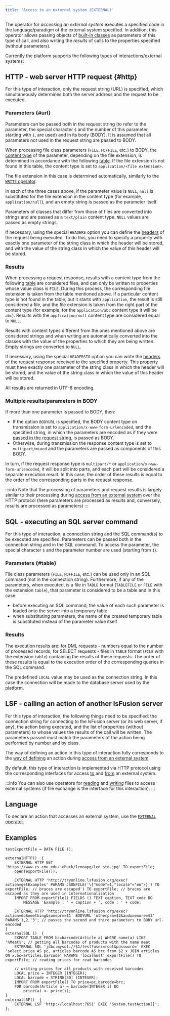 ```yaml
---
title: 'Access to an external system (EXTERNAL)'
---
```


The operator for *accessing an external system* executes a specified code in the language/paradigm of the external system specified. In addition, this operator allows passing objects of [built-in classes](Built-in_classes.md) as parameters of this type of call, and also writing the *results* of calls to the properties specified (without parameters).

Currently the platform supports the following types of interactions/external systems:

## HTTP - web server HTTP request {#http}

For this type of interaction, only the request string (URL) is specified, which simultaneously determines both the server address and the request to be executed.

### Parameters {#url}

Parameters can be passed both in the request string (to refer to the parameter, the special character `$` and the number of this parameter, starting with `1`, are used) and in its body (BODY). It is assumed that all parameters not used in the request string are passed to BODY.

When processing file class parameters (`FILE`, `PDFFILE`, etc.) to BODY, the [content type](https://en.wikipedia.org/wiki/Media_type) of the parameter, depending on the file extension, is determined in accordance with the following [table](https://github.com/lsfusion/platform/blob/master/api/src/main/resources/MIMETypes.properties). If the file extension is not found in this table, the content type is set to `application/<file extension>`.

The file extension in this case is determined automatically, similarly to the [`WRITE` operator](WRITE_operator.md).

In each of the three cases above, if the parameter value is `NULL`, `null` is substituted for the file extension in the content type (for example, `application/null`), and an empty string is passed as the parameter itself.

Parameters of classes that differ from those of files are converted into strings and are passed as a `text/plain` content type. `NULL` values are passed as empty strings.

If necessary, using the special `HEADERS` option you can define the [headers](https://en.wikipedia.org/wiki/List_of_HTTP_header_fields) of the request being executed. To do this, you need to specify a property with exactly one parameter of the string class in which the header will be stored, and with the value of the string class in which the value of this header will be stored.

### Results

When processing a request response, results with a content type from the following [table](https://github.com/lsfusion/platform/blob/master/api/src/main/resources/MIMETypes.properties) are considered files, and can only be written to properties whose value class is `FILE`. During this process, the corresponding file extension is taken from the table mentioned above. If a particular content type is not found in the table, but it starts with `application`, the result is still considered a file, and the file extension is taken from the right part of the content type (for example, for the `application/abc` content type it will be `abc`). Results with the `application/null` content type are considered equal to `NULL`.

Results with content types different from the ones mentioned above are considered strings and when writing are automatically converted into the classes with the value of the properties to which they are being written. Empty strings are converted to `NULL`.

If necessary, using the special `HEADERSTO` option you can write the [headers](https://en.wikipedia.org/wiki/List_of_HTTP_header_fields) of the request response received to the specified property. This property must have exactly one parameter of the string class in which the header will be stored, and the value of the string class in which the value of this header will be stored.

All results are returned in UTF-8 encoding.

### Multiple results/parameters in BODY

If more than one parameter is passed to BODY, then:

-   If the option `BODYURL` is specified, the BODY content type on transmission is set to `application/x-www-form-urlencoded`, and the specified string, in which the parameters are encoded as if they were [passed in the request string](#url), is passed as BODY.
-   Otherwise, during transmission the response content type is set to `multipart/mixed` and the parameters are passed as components of this BODY. 

In turn, if the request response type is `multipart/*` or `application/x-www-form-urlencoded`, it will be split into parts, and each part will be considered a separate execution result. In this case, the order of these results is equal to the order of the corresponding parts in the request response.


:::info
Note that the processing of parameters and request results is largely similar to their processing during [access from an external system](Access_from_an_external_system.md) over the HTTP protocol (here parameters are processed as results and, conversely, results are processed as parameters)
:::

## SQL - executing an SQL server command 

For this type of interaction, a connection string and the SQL command(s) to be executed are specified. Parameters can be passed both in the connection string and in the SQL command. To access the parameter, the special character `$` and the parameter number are used (starting from `1`).

### Parameters {#table}

File class parameters (`FILE`, `PDFFILE`, etc.) can be used only in an SQL command (not in the connection string). Furthermore, if any of the parameters, when executed, is a file in `TABLE` format (`TABLEFILE` or `FILE` with the extension `table`), that parameter is considered to be a table and in this case:

-   before executing an SQL command, the value of each such parameter is loaded onto the server into a temporary table
-   when substituting parameters, the name of the created temporary table is substituted instead of the parameter value itself

### Results

The execution results are: for DML requests - numbers equal to the number of processed records; for SELECT requests - files in `TABLE` format (`FILE` with the extension `table`) containing the results of these requests. The order of these results is equal to the execution order of the corresponding queries in the SQL command.

The predefined `LOCAL` value may be used as the connection string. In this case the connection will be made to the database server used by the platform.

## LSF - calling an action of another lsFusion server 

For this type of interaction, the following things need to be specified: the connection string for connecting to the lsFusion server (or its web server, if any), the action being executed, and the list of properties (without parameters) to whose values the results of the call will be written. The parameters passed must match the parameters of the action being performed by number and by class.

The way of defining an action in this type of interaction fully corresponds to the [way of defining](Access_from_an_external_system.md#actiontype) an action during [access from an external system](Access_from_an_external_system.md).

By default, this type of interaction is implemented via HTTP protocol using the corresponding interfaces for access [to](#http) and [from](Access_from_an_external_system.md#http) an external system.


:::info
You can also use operators for [reading](Read_file_READ.md) and [writing](Write_file_WRITE.md) files to access external systems (if file exchange is the interface for this interaction).
:::

## Language

To declare an action that accesses an external system, use the [`EXTERNAL` operator](EXTERNAL_operator.md).

## Examples

```lsf
testExportFile = DATA FILE ();

externalHTTP()  {
    EXTERNAL HTTP GET 'https://www.cs.cmu.edu/~chuck/lennapg/len_std.jpg' TO exportFile;
    open(exportFile());

    EXTERNAL HTTP 'http://tryonline.lsfusion.org/exec?action=getExamples' PARAMS JSONFILE('\{"mode"=1,"locale"="en"\}') TO exportFile; // braces are escaped') TO exportFile; // braces are escaped as they are used in internationalization
    IMPORT FROM exportFile() FIELDS () TEXT caption, TEXT code DO
        MESSAGE 'Example : ' + caption + ', code : ' + code;

    EXTERNAL HTTP 'http://tryonline.lsfusion.org/exec?action=doSomething&someprm=$1' BODYURL 'otherprm=$2&andonemore=$3' PARAMS 1,2,'3'; // passes the second and third parameters to BODY url-encoded
}
externalSQL ()  {
    EXPORT TABLE FROM bc=barcode(Article a) WHERE name(a) LIKE '%Meat%'; // getting all barcodes of products with the name meat
    EXTERNAL SQL 'jdbc:mysql://$1/test?user=root&password=' EXEC 'select price AS pc, articles.barcode AS brc from $2 x JOIN articles ON x.bc=articles.barcode' PARAMS 'localhost',exportFile() TO exportFile; // reading prices for read barcodes

    // writing prices for all products with received barcodes
    LOCAL price = INTEGER (INTEGER);
    LOCAL barcode = STRING[30] (INTEGER);
    IMPORT FROM exportFile() TO price=pc,barcode=brc;
    FOR barcode(Article a) = barcode(INTEGER i) DO
        price(a) <- price(i);
}
externalLSF()  {
    EXTERNAL LSF 'http://localhost:7651' EXEC 'System.testAction[]';
};
```
